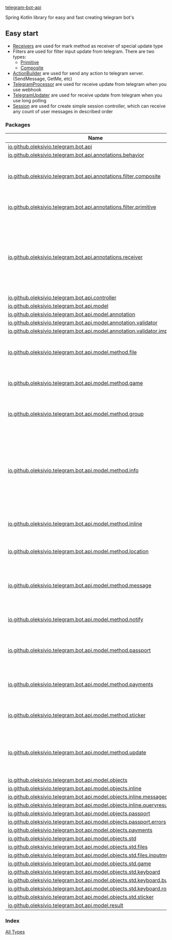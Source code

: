 [telegram-bot-api](./index.md)

Spring Kotlin library for easy and fast creating telegram bot's

## Easy start

* [Receivers](io.github.oleksivio.telegram.bot.api.annotations.receiver/index.md) are used for mark method as
receiver of special update type
* Filters are used for filter input update from telegram. There are two types:
  * [Primitive](io.github.oleksivio.telegram.bot.api.annotations.filter.primitive/index.md)
  * [Composite](io.github.oleksivio.telegram.bot.api.annotations.filter.composite/index.md)
* [ActionBuilder](io.github.oleksivio.telegram.bot.api.controller/-action-builder/index.md) are used for send any action to telegram 
server. (SendMessage, GetMe, etc)
* [TelegramProcessor](io.github.oleksivio.telegram.bot.api.controller/-telegram-processor/index.md) are used for receive update from 
 telegram when you use webhook
* [TelegramUpdater](io.github.oleksivio.telegram.bot.api.controller/-telegram-updater/index.md) are used for receive update from 
telegram when you use long polling
* [Session](io.github.oleksivio.telegram.bot.api.annotations.behavior/-session/index.md) are used for create simple session 
controller, which can receive any count of user messages in described order

### Packages

| Name | Summary |
|---|---|
| [io.github.oleksivio.telegram.bot.api](io.github.oleksivio.telegram.bot.api/index.md) |  |
| [io.github.oleksivio.telegram.bot.api.annotations.behavior](io.github.oleksivio.telegram.bot.api.annotations.behavior/index.md) |  |
| [io.github.oleksivio.telegram.bot.api.annotations.filter.composite](io.github.oleksivio.telegram.bot.api.annotations.filter.composite/index.md) | Package contains composite telegram types filters |
| [io.github.oleksivio.telegram.bot.api.annotations.filter.primitive](io.github.oleksivio.telegram.bot.api.annotations.filter.primitive/index.md) | Annotations that used for filtering incoming update object.  |
| [io.github.oleksivio.telegram.bot.api.annotations.receiver](io.github.oleksivio.telegram.bot.api.annotations.receiver/index.md) | Package contains all available receivers. Receiver annotation used for  mark function to receive incoming telegram object. |
| [io.github.oleksivio.telegram.bot.api.controller](io.github.oleksivio.telegram.bot.api.controller/index.md) |  |
| [io.github.oleksivio.telegram.bot.api.model](io.github.oleksivio.telegram.bot.api.model/index.md) |  |
| [io.github.oleksivio.telegram.bot.api.model.annotation](io.github.oleksivio.telegram.bot.api.model.annotation/index.md) |  |
| [io.github.oleksivio.telegram.bot.api.model.annotation.validator](io.github.oleksivio.telegram.bot.api.model.annotation.validator/index.md) |  |
| [io.github.oleksivio.telegram.bot.api.model.annotation.validator.impl](io.github.oleksivio.telegram.bot.api.model.annotation.validator.impl/index.md) |  |
| [io.github.oleksivio.telegram.bot.api.model.method.file](io.github.oleksivio.telegram.bot.api.model.method.file/index.md) | Package contain all telegram server interactions with files |
| [io.github.oleksivio.telegram.bot.api.model.method.game](io.github.oleksivio.telegram.bot.api.model.method.game/index.md) | Package contain all telegram server game actions |
| [io.github.oleksivio.telegram.bot.api.model.method.group](io.github.oleksivio.telegram.bot.api.model.method.group/index.md) | Package contain all telegram server group chat actions |
| [io.github.oleksivio.telegram.bot.api.model.method.info](io.github.oleksivio.telegram.bot.api.model.method.info/index.md) | Package contain all telegram server actions which could be used for  send or receive special information(chat id, bot info, user profile photos, etc) to telegram server |
| [io.github.oleksivio.telegram.bot.api.model.method.inline](io.github.oleksivio.telegram.bot.api.model.method.inline/index.md) | Package contain all telegram server inline actions |
| [io.github.oleksivio.telegram.bot.api.model.method.location](io.github.oleksivio.telegram.bot.api.model.method.location/index.md) | Package contain all telegram server location actions |
| [io.github.oleksivio.telegram.bot.api.model.method.message](io.github.oleksivio.telegram.bot.api.model.method.message/index.md) | Package contain all telegram server message actions(send, edit, delete) |
| [io.github.oleksivio.telegram.bot.api.model.method.notify](io.github.oleksivio.telegram.bot.api.model.method.notify/index.md) | Package contain all telegram server notify actions |
| [io.github.oleksivio.telegram.bot.api.model.method.passport](io.github.oleksivio.telegram.bot.api.model.method.passport/index.md) | Package contain all telegram server passport actions |
| [io.github.oleksivio.telegram.bot.api.model.method.payments](io.github.oleksivio.telegram.bot.api.model.method.payments/index.md) | Package contain all telegram server payments actions |
| [io.github.oleksivio.telegram.bot.api.model.method.sticker](io.github.oleksivio.telegram.bot.api.model.method.sticker/index.md) | Package contain all telegram server sticker actions |
| [io.github.oleksivio.telegram.bot.api.model.method.update](io.github.oleksivio.telegram.bot.api.model.method.update/index.md) | Package contain all telegram server update actions (setWebhook, getUpdates, etc) |
| [io.github.oleksivio.telegram.bot.api.model.objects](io.github.oleksivio.telegram.bot.api.model.objects/index.md) |  |
| [io.github.oleksivio.telegram.bot.api.model.objects.inline](io.github.oleksivio.telegram.bot.api.model.objects.inline/index.md) |  |
| [io.github.oleksivio.telegram.bot.api.model.objects.inline.messagecontent](io.github.oleksivio.telegram.bot.api.model.objects.inline.messagecontent/index.md) |  |
| [io.github.oleksivio.telegram.bot.api.model.objects.inline.queryresult](io.github.oleksivio.telegram.bot.api.model.objects.inline.queryresult/index.md) |  |
| [io.github.oleksivio.telegram.bot.api.model.objects.passport](io.github.oleksivio.telegram.bot.api.model.objects.passport/index.md) |  |
| [io.github.oleksivio.telegram.bot.api.model.objects.passport.errors](io.github.oleksivio.telegram.bot.api.model.objects.passport.errors/index.md) |  |
| [io.github.oleksivio.telegram.bot.api.model.objects.payments](io.github.oleksivio.telegram.bot.api.model.objects.payments/index.md) |  |
| [io.github.oleksivio.telegram.bot.api.model.objects.std](io.github.oleksivio.telegram.bot.api.model.objects.std/index.md) |  |
| [io.github.oleksivio.telegram.bot.api.model.objects.std.files](io.github.oleksivio.telegram.bot.api.model.objects.std.files/index.md) |  |
| [io.github.oleksivio.telegram.bot.api.model.objects.std.files.inputmedia](io.github.oleksivio.telegram.bot.api.model.objects.std.files.inputmedia/index.md) |  |
| [io.github.oleksivio.telegram.bot.api.model.objects.std.game](io.github.oleksivio.telegram.bot.api.model.objects.std.game/index.md) |  |
| [io.github.oleksivio.telegram.bot.api.model.objects.std.keyboard](io.github.oleksivio.telegram.bot.api.model.objects.std.keyboard/index.md) |  |
| [io.github.oleksivio.telegram.bot.api.model.objects.std.keyboard.button](io.github.oleksivio.telegram.bot.api.model.objects.std.keyboard.button/index.md) |  |
| [io.github.oleksivio.telegram.bot.api.model.objects.std.keyboard.row](io.github.oleksivio.telegram.bot.api.model.objects.std.keyboard.row/index.md) |  |
| [io.github.oleksivio.telegram.bot.api.model.objects.std.sticker](io.github.oleksivio.telegram.bot.api.model.objects.std.sticker/index.md) |  |
| [io.github.oleksivio.telegram.bot.api.model.result](io.github.oleksivio.telegram.bot.api.model.result/index.md) |  |

### Index

[All Types](alltypes/index.md)